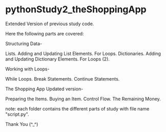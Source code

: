 # pythonStudy2_theShoppingApp
Extended Version of previous study code.


Here the following parts are covered:


Structuring Data-

Lists.
Adding and Updating List Elements.
For Loops.
Dictionaries.
Adding and Updating Dictionary Elements.
For Loops (2).


Working with Loops-

While Loops.
Break Statements.
Continue Statements.


The Shopping App Updated version-

Preparing the Items.
Buying an Item.
Control Flow.
The Remaining Money.

note: each folder contains the different parts of study with file name "script.py".

Thank You
(^_^)
